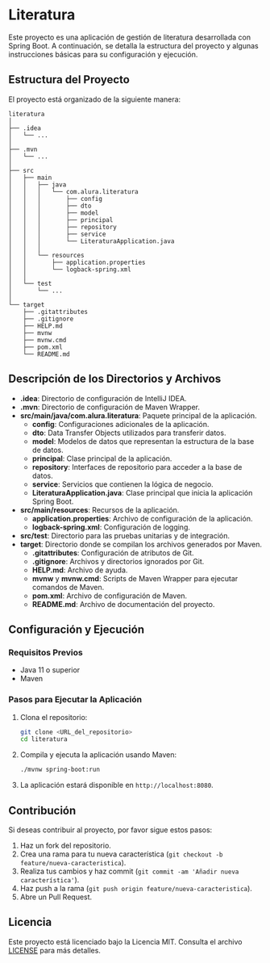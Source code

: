 # Literatura

Este proyecto es una aplicación de gestión de literatura desarrollada con Spring Boot. A continuación, se detalla la estructura del proyecto y algunas instrucciones básicas para su configuración y ejecución.

## Estructura del Proyecto

El proyecto está organizado de la siguiente manera:

```
literatura
│
├── .idea
│   └── ...
│
├── .mvn
│   └── ...
│
├── src
│   ├── main
│   │   ├── java
│   │   │   └── com.alura.literatura
│   │   │       ├── config
│   │   │       ├── dto
│   │   │       ├── model
│   │   │       ├── principal
│   │   │       ├── repository
│   │   │       ├── service
│   │   │       └── LiteraturaApplication.java
│   │   │
│   │   └── resources
│   │       ├── application.properties
│   │       └── logback-spring.xml
│   │
│   └── test
│       └── ...
│
└── target
    ├── .gitattributes
    ├── .gitignore
    ├── HELP.md
    ├── mvnw
    ├── mvnw.cmd
    ├── pom.xml
    └── README.md
```

## Descripción de los Directorios y Archivos

- **.idea**: Directorio de configuración de IntelliJ IDEA.
- **.mvn**: Directorio de configuración de Maven Wrapper.
- **src/main/java/com.alura.literatura**: Paquete principal de la aplicación.
    - **config**: Configuraciones adicionales de la aplicación.
    - **dto**: Data Transfer Objects utilizados para transferir datos.
    - **model**: Modelos de datos que representan la estructura de la base de datos.
    - **principal**: Clase principal de la aplicación.
    - **repository**: Interfaces de repositorio para acceder a la base de datos.
    - **service**: Servicios que contienen la lógica de negocio.
    - **LiteraturaApplication.java**: Clase principal que inicia la aplicación Spring Boot.
- **src/main/resources**: Recursos de la aplicación.
    - **application.properties**: Archivo de configuración de la aplicación.
    - **logback-spring.xml**: Configuración de logging.
- **src/test**: Directorio para las pruebas unitarias y de integración.
- **target**: Directorio donde se compilan los archivos generados por Maven.
    - **.gitattributes**: Configuración de atributos de Git.
    - **.gitignore**: Archivos y directorios ignorados por Git.
    - **HELP.md**: Archivo de ayuda.
    - **mvnw** y **mvnw.cmd**: Scripts de Maven Wrapper para ejecutar comandos de Maven.
    - **pom.xml**: Archivo de configuración de Maven.
    - **README.md**: Archivo de documentación del proyecto.

## Configuración y Ejecución

### Requisitos Previos

- Java 11 o superior
- Maven

### Pasos para Ejecutar la Aplicación

1. Clona el repositorio:
   ```sh
   git clone <URL_del_repositorio>
   cd literatura
   ```

2. Compila y ejecuta la aplicación usando Maven:
   ```sh
   ./mvnw spring-boot:run
   ```

3. La aplicación estará disponible en `http://localhost:8080`.

## Contribución

Si deseas contribuir al proyecto, por favor sigue estos pasos:

1. Haz un fork del repositorio.
2. Crea una rama para tu nueva característica (`git checkout -b feature/nueva-caracteristica`).
3. Realiza tus cambios y haz commit (`git commit -am 'Añadir nueva característica'`).
4. Haz push a la rama (`git push origin feature/nueva-caracteristica`).
5. Abre un Pull Request.

## Licencia

Este proyecto está licenciado bajo la Licencia MIT. Consulta el archivo [LICENSE](LICENSE) para más detalles.

